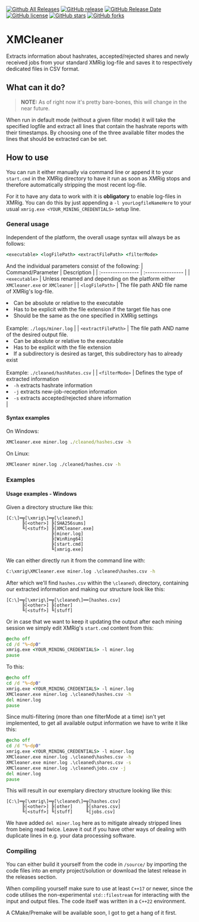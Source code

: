 [![Github All Releases](https://img.shields.io/github/downloads/Dat-Pudding/LogCleaner/total.svg)](https://github.com/Dat-Pudding/LogCleaner/releases)
[![GitHub release](https://img.shields.io/github/release/Dat-Pudding/LogCleaner/all.svg)](https://github.com/xmrig/xmrig/releases)
[![GitHub Release Date](https://img.shields.io/github/release-date/Dat-Pudding/LogCleaner.svg)](https://github.com/Dat-Pudding/LogCleaner/releases)
[![GitHub license](https://img.shields.io/github/license/Dat-Pudding/LogCleaner.svg)](https://github.com/Dat-Pudding/LogCleaner/blob/master/LICENSE)
[![GitHub stars](https://img.shields.io/github/stars/Dat-Pudding/LogCleaner.svg)](https://github.com/Dat-Pudding/LogCleaner/stargazers)
[![GitHub forks](https://img.shields.io/github/forks/Dat-Pudding/LogCleaner.svg)](https://github.com/Dat-Pudding/LogCleaner/network)

# XMCleaner
Extracts information about hashrates, accepted/rejected shares and newly received jobs from your standard XMRig log-file and saves it to respectively dedicated files in CSV format.

## What can it do?
> **NOTE:** As of right now it's pretty bare-bones, this will change in the near future.

When run in default mode (without a given filter mode) it will take the specified logfile and extract all lines that contain the hashrate reports with their timestamps.
By choosing one of the three available filter modes the lines that should be extracted can be set.

## How to use
You can run it either manually via command line or append it to your `start.cmd` in the XMRig directory to have it run as soon as XMRig stops and therefore automatically stripping the most recent log-file.

For it to have any data to work with it is **obligatory** to enable log-files in XMRig. 
You can do this by just appending a `-l yourLogfileNameHere` to your usual `xmrig.exe <YOUR_MINING_CREDENTIALS>` setup line.

### General usage
Independent of the platform, the overall usage syntax will always be as follows:

```.cmd
<executable> <logFilePath> <extractFilePath> <filterMode>
```

And the individual parameters consist of the following:
| Command/Parameter  | Description |
| :---------------- | :---------------- |
| `<executable>`  | Unless renamed and depending on the platform either `XMCleaner.exe` or `XMCleaner`  |
| `<logFilePath>`  | The file path AND file name of XMRig's log-file.<li>Can be absolute or relative to the executable</li><li>Has to be explicit with the file extension if the target file has one</li><li>Should be the same as the one specified in XMRig settings</li><br>Example: `./logs/miner.log`  |
| `<extractFilePath>`  | The file path AND name of the desired output file.<li>Can be absolute or relative to the executable</li><li>Has to be explicit with the file extension</li><li>If a subdirectory is desired as target, this subdirectory has to already exist</li><br>Example: `./cleaned/hashRates.csv`  |
| `<filterMode>`  | Defines the type of extracted information<li>`-h` extracts hashrate information</li><li>`-j` extracts new-job-reception information</li><li>`-s` extracts accepted/rejected share information</li>  |

#### Syntax examples
On Windows:
```.cmd
XMCleaner.exe miner.log ./cleaned/hashes.csv -h
```
On Linux:
```.bash
XMCleaner miner.log ./cleaned/hashes.csv -h
```

### Examples
#### Usage examples - Windows
Given a directory structure like this:
```
[C:\]═╦[\xmrig\]═╦[\cleaned\]
      ╠[<other>] ╠[SHA256sums]
      ╚[<stuff>] ╠[XMCleaner.exe]
                 ╠[miner.log]
                 ╠[WinRing64]
                 ╠[start.cmd]
                 ╚[xmrig.exe]
```
We can either directly run it from the command line with:
```.cmd
C:\xmrig\XMCleaner.exe miner.log .\cleaned\hashes.csv -h
```
After which we'll find `hashes.csv` within the `\cleaned\` directory, containing our extracted information and making our structure look like this:
```
[C:\]═╦[\xmrig\]═╦[\cleaned\]══[hashes.csv]
      ╠[<other>] ╠[other]
      ╚[<stuff>] ╚[stuff]
```

Or in case that we want to keep it updating the output after each mining session we simply edit XMRig's `start.cmd` content from this:
```.cmd
@echo off
cd /d "%~dp0"
xmrig.exe <YOUR_MINING_CREDENTIALS> -l miner.log
pause
```
To this:
```.cmd
@echo off
cd /d "%~dp0"
xmrig.exe <YOUR_MINING_CREDENTIALS> -l miner.log
XMCleaner.exe miner.log .\cleaned\hashes.csv -h
del miner.log
pause
```
Since multi-filtering (more than one filterMode at a time) isn't yet implemented, to get all available output information we have to write it like this:
```.cmd
@echo off
cd /d "%~dp0"
xmrig.exe <YOUR_MINING_CREDENTIALS> -l miner.log
XMCleaner.exe miner.log .\cleaned\hashes.csv -h
XMCleaner.exe miner.log .\cleaned\shares.csv -s
XMCleaner.exe miner.log .\cleaned\jobs.csv -j
del miner.log
pause
```
This will result in our exemplary directory structure looking like this:
```
[C:\]═╦[\xmrig\]═╦[\cleaned\]═╦[hashes.csv]
      ╠[<other>] ╠[other]     ╠[shares.csv]
      ╚[<stuff>] ╚[stuff]     ╚[jobs.csv]
```

We have added `del miner.log` here as to mitigate already stripped lines from being read twice. Leave it out if you have other ways of dealing with duplicate lines in e.g. your data processing software.

### Compiling
You can either build it yourself from the code in `/source/` by importing the code files into an empty project/solution or download the latest release in the releases section.

When compiling yourself make sure to use at least `C++17` or newer, since the code utilises the non-experimental `std::filestream` for interacting with the input and output files.
The code itself was written in a `C++22` environment.

A CMake/Premake will be available soon, I got to get a hang of it first.

